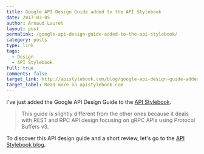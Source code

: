 ```yaml
---
title: Google API Design Guide added to the API Stylebook
date: 2017-03-05
author: Arnaud Lauret
layout: post
permalink: /google-api-design-guide-added-to-the-api-stylebook/
category: posts
type: link
tags:
  - Design
  - API Stylebook
full: true
comments: false
target_link: http://apistylebook.com/blog/google-api-design-guide-added-on-the-api-stylebook
target_label: Read more on apistylebook.com
---
```

I've just added the Google API Design Guide to the [API Stylebook](http://apistylebook.com/blog/google-api-design-guide-added-on-the-api-stylebook). 

> This guide is slightly different from the other ones because it deals with REST and RPC API design focusing on gRPC APIs using Protocol Buffers v3.

To discover this API design guide and a short review, let's go to the [API Stylebook blog](http://apistylebook.com/blog/google-api-design-guide-added-on-the-api-stylebook).
